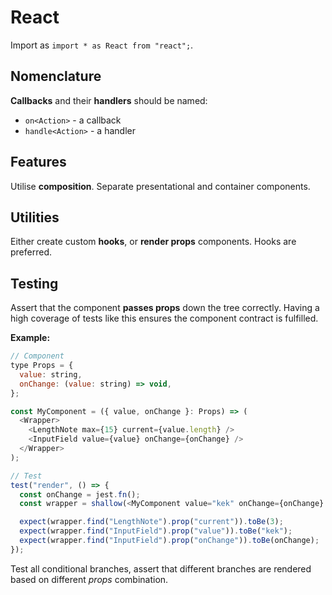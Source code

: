 # React

Import as `import * as React from "react";`.

## Nomenclature

**Callbacks** and their **handlers** should be named:

- `on<Action>` - a callback
- `handle<Action>` - a handler

## Features

Utilise **composition**. Separate presentational and container components.

## Utilities

Either create custom **hooks**, or **render props** components. Hooks are preferred.

## Testing

Assert that the component **passes props** down the tree correctly. Having a high coverage of tests like this ensures the component contract is fulfilled.

**Example:**

```js
// Component
type Props = {
  value: string,
  onChange: (value: string) => void,
};

const MyComponent = ({ value, onChange }: Props) => (
  <Wrapper>
    <LengthNote max={15} current={value.length} />
    <InputField value={value} onChange={onChange} />
  </Wrapper>
);

// Test
test("render", () => {
  const onChange = jest.fn();
  const wrapper = shallow(<MyComponent value="kek" onChange={onChange} />);

  expect(wrapper.find("LengthNote").prop("current")).toBe(3);
  expect(wrapper.find("InputField").prop("value")).toBe("kek");
  expect(wrapper.find("InputField").prop("onChange")).toBe(onChange);
});
```

Test all conditional branches, assert that different branches are rendered based on different _props_ combination.
